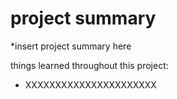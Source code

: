 # project summary
*insert project summary here

things learned throughout this project:
- XXXXXXXXXXXXXXXXXXXXXX
